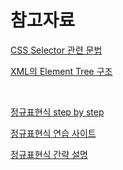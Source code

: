 # 참고자료

[CSS Selector 관련 문법](https://www.w3schools.com/cssref/css_selectors.asp)

[XML의 Element Tree 구조](https://www.w3schools.com/xml/xml_tree.asp)

<br>

[정규표현식 step by step](https://regexone.com/)

[정규표현식 연습 사이트](https://regexr.com/)

[정규표현식 간략 설명](https://hamait.tistory.com/342)

<br>

